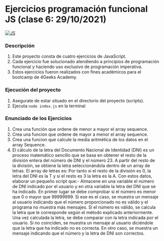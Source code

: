 # Ejercicios programación funcional JS (clase 6: 29/10/2021)

[![JS](https://www.hexacta.com/wp-content/uploads/2015/11/Functional-programming.jpg "JS")](https://www.hexacta.com/wp-content/uploads/2015/11/Functional-programming.jpg "JS")

### Descripción

1. Este proyecto consta de cuatro ejercicios de JavaScript.
2. Cada ejercicio fue solucionado atendiendo a principios de programación funcional y haciendo uso exclusivo de programación imperativa.
3. Estos ejercicios fueron realizados con fines académicos para el bootcamp de 4Geeks Academy.

### Ejecución del proyecto

1. Asegurate de estar situado en el directorio del proyecto (scripts).
2. Ejecuta `node index.js` en la terminal

### Enunciado de los Ejercicios

1. Crea una función que ordene de menor a mayor el array sequence.
2. Crea una funcion que ordene de mayor a menor el array sequence.
3. Crea una funcion que calcule la media aritmética de los datos en el array Sequence.
4. El cálculo de la letra del Documento Nacional de Identidad (DNI) es un proceso matemático sencillo que se basa en obtener el resto de la división entera del número de DNI y el número 23. A partir del resto de la división, se obtiene la letra seleccionándola dentro de un array de letras. El array de letras es:
Por tanto si el resto de la división es 0, la letra del DNI es la T y si el resto es 3 la letra es la A. Con estos datos, elaborar un pequeño script que:- Almacene en una variable el número de DNI indicado por el usuario y en otra variable la letra del DNI que se ha indicado.
En primer lugar se debe comprobar si el número es menor que 0 o mayor que 99999999. Si ese es el caso, se muestra un mensaje al usuario indicando que el número proporcionado no es válido y el programa no muestra más mensajes.
Si el número es válido, se calcula la letra que le corresponde según el método explicado anteriormente. Una vez calculada la letra, se debe comparar con la letra indicada por el usuario. Si no coinciden, se muestra un mensaje al usuario diciéndole que la letra que ha indicado no es correcta. En otro caso, se muestra un mensaje indicando que el número y la letra de DNI son correctos.


